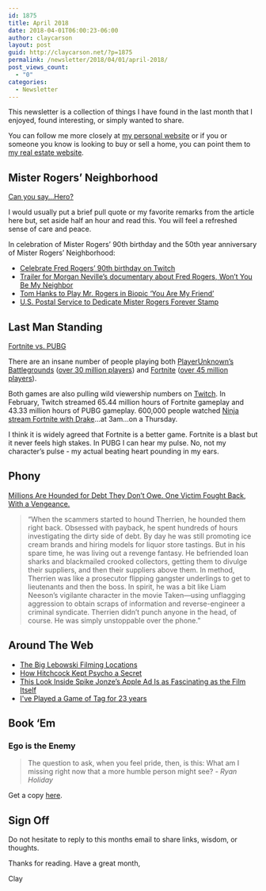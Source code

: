 ```yaml
---
id: 1875
title: April 2018
date: 2018-04-01T06:00:23-06:00
author: claycarson
layout: post
guid: http://claycarson.net/?p=1875
permalink: /newsletter/2018/04/01/april-2018/
post_views_count:
  - "0"
categories:
  - Newsletter
---
```

This newsletter is a collection of things I have found in the last month that I enjoyed, found interesting, or simply wanted to share.

You can follow me more closely at <a href="http://claycarson.net" title="Personal Website">my personal website</a> or if you or someone you know is looking to buy or sell a home, you can point them to <a href="http://claycarson.com" title="Business Website ">my real estate website</a>.

<h2>Mister Rogers’ Neighborhood</h2>

<a href="https://www.esquire.com/entertainment/tv/a27134/can-you-say-hero-esq1198/" title="Can You Say, Hero?">Can you say…Hero?</a>

I would usually put a brief pull quote or my favorite remarks from the article here but, set aside half an hour and read this. You will feel a refreshed sense of care and peace.

In celebration of Mister Rogers’ 90th birthday and the 50th year anniversary of Mister Rogers’ Neighborhood:

<ul>
<li><a href="https://blog.twitch.tv/celebrate-fred-rogers-90th-birthday-on-twitch-e6353deb29ef">Celebrate Fred Rogers’ 90th birthday on Twitch</a></li>
<li><a href="http://focusfeatures.com/wont-you-be-my-neighbor/">Trailer for Morgan Neville’s documentary about Fred Rogers, Won’t You Be My Neighbor</a></li>
<li><a href="https://variety.com/2018/film/news/tom-hanks-mr-rogers-you-are-my-friend-tristar-1202676746/">Tom Hanks to Play Mr. Rogers in Biopic ‘You Are My Friend’</a></li>
<li><a href="https://about.usps.com/news/national-releases/2018/pr18_010.htm">U.S. Postal Service to Dedicate Mister Rogers Forever Stamp</a></li>
</ul>

<h2>Last Man Standing</h2>

<a href="https://www.pcgamesn.com/fortnite/fortnite-vs-pubg-map-players-graphics-gameplay-weapons-review" title="Fortnite vs. PUBG">Fortnite vs. PUBG</a>

There are an insane number of people playing both <a href="https://playbattlegrounds.com/main.pu" title="PlayerUnknown’s Battlegrounds">PlayerUnknown’s Battlegrounds</a> (<a href="https://www.pcgamesn.com/playerunknowns-battlegrounds/battlegrounds-sales-numbers">over 30 million players</a>) and <a href="https://www.epicgames.com/fortnite/en-US/buy-now/battle-royale" title="Fortnite">Fortnite</a> (<a href="https://www.pcgamesn.com/fortnite/fortnite-battle-royale-player-numbers">over 45 million players</a>).

Both games are also pulling wild viewership numbers on <a href="https://www.twitch.tv">Twitch</a>. In February, Twitch streamed 65.44 million hours of Fortnite gameplay and 43.33 million hours of PUBG gameplay. 600,000 people watched <a href="https://www.twitch.tv/videos/238954097" title="Drake and Ninja Stream">Ninja stream Fortnite with Drake</a>…at 3am…on a Thursday.

I think it is widely agreed that Fortnite is a better game. Fortnite is a blast but it never feels high stakes. In PUBG I can hear my pulse. No, not my character’s pulse - my actual beating heart pounding in my ears.

<h2>Phony</h2>

<a href="https://www.bloomberg.com/news/features/2017-12-06/millions-are-hounded-for-debt-they-don-t-owe-one-victim-fought-back-with-a-vengeance" title="Millions Are Hounded for Debt They Don’t Owe. One Victim Fought Back, With a Vengeance">Millions Are Hounded for Debt They Don’t Owe. One Victim Fought Back, With a Vengeance.</a>

<blockquote>
  “When the scammers started to hound Therrien, he hounded them right back. Obsessed with payback, he spent hundreds of hours investigating the dirty side of debt. By day he was still promoting ice cream brands and hiring models for liquor store tastings. But in his spare time, he was living out a revenge fantasy. He befriended loan sharks and blackmailed crooked collectors, getting them to divulge their suppliers, and then their suppliers above them. In method, Therrien was like a prosecutor flipping gangster underlings to get to lieutenants and then the boss. In spirit, he was a bit like Liam Neeson’s vigilante character in the movie Taken—using unflagging aggression to obtain scraps of information and reverse-engineer a criminal syndicate. Therrien didn’t punch anyone in the head, of course. He was simply unstoppable over the phone.”
</blockquote>

<h2>Around The Web</h2>

<ul>
<li><a href="https://www.curbed.com/maps/the-big-lebowski-filming-locations-map" title="The Big Lebowski Filming Locations">The Big Lebowski Filming Locations</a></li>
<li><a href="http://nowiknow.com/how-hitchcock-kept-psycho-a-secret/" title="How Hitchcock Kept Psycho a Secret">How Hitchcock Kept Psycho a Secret</a></li>
<li><a href="http://www.adweek.com/creativity/this-look-inside-spike-jonzes-apple-ad-is-as-fascinating-as-the-film-itself/" title="This Look Inside Spike Jonze’s Apple Ad Is as Fascinating as the Film Itself">This Look Inside Spike Jonze’s Apple Ad Is as Fascinating as the Film Itself</a></li>
<li><a href="https://www.theguardian.com/lifeandstyle/2013/apr/20/played-tag-23-years-experience" title="I've played a game of tag for 23 years">I've Played a Game of Tag for 23 years</a></li>
</ul>

<h2>Book ‘Em</h2>

<h3>Ego is the Enemy</h3>

<blockquote>
  The question to ask, when you feel pride, then, is this: What am I missing right now that a more humble person might see?
  <em>- Ryan Holiday</em>
</blockquote>

Get a copy <a href="https://www.amazon.com/Ego-Enemy-Ryan-Holiday/dp/1591847818/ref=sr_1_2?ie=UTF8&amp;qid=1522336862&amp;sr=8-2&amp;keywords=ego+is+the+enemy" title="Ego is the Enemy">here</a>.

<h2>Sign Off</h2>

Do not hesitate to reply to this months email to share links, wisdom, or thoughts.

Thanks for reading. Have a great month,

Clay